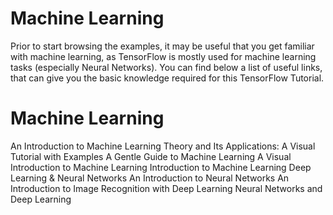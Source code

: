 # Machine Learning

Prior to start browsing the examples, it may be useful that you get familiar with machine learning, as TensorFlow is mostly used for machine learning tasks (especially Neural Networks). You can find below a list of useful links, that can give you the basic knowledge required for this TensorFlow Tutorial.

# Machine Learning

An Introduction to Machine Learning Theory and Its Applications: A Visual Tutorial with Examples
A Gentle Guide to Machine Learning
A Visual Introduction to Machine Learning
Introduction to Machine Learning
Deep Learning & Neural Networks
An Introduction to Neural Networks
An Introduction to Image Recognition with Deep Learning
Neural Networks and Deep Learning